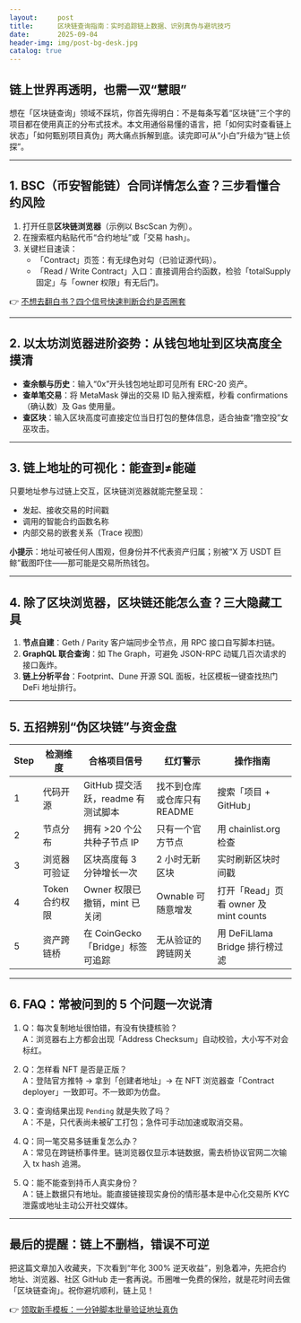 ```yaml
---
layout:     post
title:      区块链查询指南：实时追踪链上数据、识别真伪与避坑技巧
date:       2025-09-04
header-img: img/post-bg-desk.jpg
catalog: true
---
```


## 链上世界再透明，也需一双“慧眼”
想在「区块链查询」领域不踩坑，你首先得明白：不是每条写着“区块链”三个字的项目都在使用真正的分布式技术。本文用通俗易懂的语言，把「如何实时查看链上状态」「如何甄别项目真伪」两大痛点拆解到底。读完即可从“小白”升级为“链上侦探”。

---

## 1. BSC（币安智能链）合同详情怎么查？三步看懂合约风险
1. 打开任意**区块链浏览器**（示例以 BscScan 为例）。  
2. 在搜索框内粘贴代币“合约地址”或「交易 hash」。  
3. 关键栏目速读：  
   - 「Contract」页签：有无绿色对勾（已验证源代码）。  
   - 「Read / Write Contract」入口：直接调用合约函数，检验「totalSupply 固定」与「owner 权限」有无后门。  

👉 [不想去翻白书？四个信号快速判断合约是否圈套](https://okxdog.com/)  

---

## 2. 以太坊浏览器进阶姿势：从钱包地址到区块高度全摸清
* **查余额与历史**：输入“0x”开头钱包地址即可见所有 ERC-20 资产。  
* **查单笔交易**：将 MetaMask 弹出的交易 ID 贴入搜索框，秒看 confirmations（确认数）及 Gas 使用量。  
* **查区块**：输入区块高度可直接定位当日打包的整体信息，适合抽查“撸空投”女巫攻击。  

---

## 3. 链上地址的可视化：能查到≠能碰
只要地址参与过链上交互，区块链浏览器就能完整呈现：  
- 发起、接收交易的时间戳  
- 调用的智能合约函数名称  
- 内部交易的嵌套关系（Trace 视图）  

**小提示**：地址可被任何人围观，但身份并不代表资产归属；别被“X 万 USDT 巨鲸”截图吓住——那可能是交易所热钱包。

---

## 4. 除了区块浏览器，区块链还能怎么查？三大隐藏工具
1. **节点自建**：Geth / Parity 客户端同步全节点，用 RPC 接口自写脚本扫链。  
2. **GraphQL 联合查询**：如 The Graph，可避免 JSON-RPC 动辄几百次请求的接口轰炸。  
3. **链上分析平台**：Footprint、Dune 开源 SQL 面板，社区模板一键查找热门 DeFi 地址排行。  

---

## 5. 五招辨别“伪区块链”与资金盘
| Step | 检测维度 | 合格项目信号 | 红灯警示 | 操作指南 |
|---|---|---|---|---|
| 1 | 代码开源 | GitHub 提交活跃，readme 有测试脚本 | 找不到仓库或仓库只有 README | 搜索「项目 + GitHub」 |
| 2 | 节点分布 | 拥有 >20 个公共种子节点 IP | 只有一个官方节点 | 用 chainlist.org 检查 |
| 3 | 浏览器可验证 | 区块高度每 3 分钟增长一次 | 2 小时无新区块 | 实时刷新区块时间戳 |
| 4 | Token 合约权限 | Owner 权限已撤销，mint 已关闭 | Ownable 可随意增发 | 打开「Read」页看 owner 及 mint counts |
| 5 | 资产跨链桥 | 在 CoinGecko「Bridge」标签可追踪 | 无从验证的跨链网关 | 用 DeFiLlama Bridge 排行榜过滤 |

---

## 6. FAQ：常被问到的 5 个问题一次说清

1. Q：每次复制地址很怕错，有没有快捷核验？  
   A：浏览器右上方都会出现「Address Checksum」自动校验，大小写不对会标红。

2. Q：怎样看 NFT 是否是正版？  
   A：登陆官方推特 → 拿到「创建者地址」→ 在 NFT 浏览器查「Contract deployer」一致即可。不一致即为仿盘。

3. Q：查询结果出现 `Pending` 就是失败了吗？  
   A：不是，只代表尚未被矿工打包；急件可手动加速或取消交易。

4. Q：同一笔交易多链重复怎么办？  
   A：常见在跨链桥事件里。链浏览器仅显示本链数据，需去桥协议官网二次输入 tx hash 追溯。

5. Q：能不能查到持币人真实身份？  
   A：链上数据只有地址。能直接链接现实身份的情形基本是中心化交易所 KYC 泄露或地址主动公开社交媒体。

---

## 最后的提醒：链上不删档，错误不可逆

把这篇文章加入收藏夹，下次看到“年化 300% 逆天收益”，别急着冲，先把合约地址、浏览器、社区 GitHub 走一套再说。币圈唯一免费的保险，就是花时间去做「区块链查询」。祝你避坑顺利，链上见！

👉 [领取新手模板：一分钟脚本批量验证地址真伪](https://okxdog.com/)